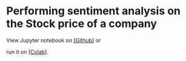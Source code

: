 # Performing sentiment analysis on the Stock price of a company


View Jupyter notebook on
[[Github]](Sentiment_Analysis.ipynb) or

 run it on
[[Colab](https://colab.research.google.com/github/Nagaraj-gt/fp1-stock-value-forecastor/blob/master/Sentiment_Analysis.ipynb)].
